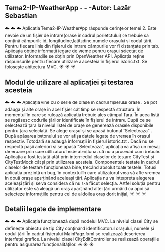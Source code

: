 
## Tema2-IP-WeatherApp - - -Autor: Lazăr Sebastian
 :cloud: :cloud: :cloud:
Aplicatia Tema2-IP-WeatherApp răspunde cerințelor temei 2.
Este nevoie de un fișier de intrare(orase in cadrul porietctului) ce trebuie sa conțină câmpurile id, longitudine,latitudine,numele orașului si codul țării. Pentru fiecare linie din fișierul de intrare câmpurile vor fi distanțate prin tab.
Aplicația obține informații legate de vreme pentru orașul selectat de utilizator. Informațiile se obțin prin OpenWeather API.
Aplicația reține răspunsurile pentru fiecare utilizare a acesteia în fișierul istoric.txt.
Se folosește ahitectura MVC.
 :sunny: :sunny: :sunny:


## Modul de utilizare al aplicației și testarea acesteia
 :cloud: :cloud: :cloud:
Aplicația vine cu o serie de orașe în cadrul fișierului orase . Se pot adăuga și alte orașe în acel fișier cât timp se respectă structura.
În momentul în care se rulează aplicația trebuie ales câmpul Tara. În acea listă se regăsesc codurile țărilor identificate în fișierul de intrare.
După ce se selectează țara la nivelul listei de orașe se generează orașele disponibile pentru țara selectată.
Se alege orașul și se apasă butonul "Selecteaza" . După apăsarea butonului se vor afișa datele legate de vremea în orașul respectiv. Totodată se adaugă informații în fișierul istoric.txt .
Dacă nu se respectă   pașii anteriori și se apasă "Selecteaza", aplicația va afișa un mesaj de eroare prin care utilizatorul este atenționat că nu a procedat cum trebuie.
Aplicația a fost testată atât prin intermediul claselor de testare CityTest și CityTestMock cât și prin utilizarea acesteia. Componentele testate în cadrul claselor de testare funcționează bine, trecând absolut toate testele.
Totuși aplicația prezintă un bug, în contextul în care utilizatorul vrea să afle vremea în două orașe aparținând aceleași țări. Aplicația nu va interpreta alegerea aceleași țări și se va considera că nu s-a făcut selecția. Astfel soluția pentru utilizator este să aleagă un oraș aparținând altei țări urmând ca apoi să selecteze informațiile pentru cel de al doilea oraș dorit inițial, 
 :sunny: :sunny: :sunny:
## Detalii legate de implementare
 :cloud: :cloud: :cloud:
Aplicația funcționează după modelul MVC.
La nivelul clasei City se definește obiectul de tip City conținând identificatorul orașului, numele și codul țării
În cadrul fișierului MainPage.fxml  se realizează descrierea interfeței grafice.
La nivelul clasei CityEditController se realizează operațiile pentru asigurarea funcționalităților.
 :sunny: :sunny: :sunny:
